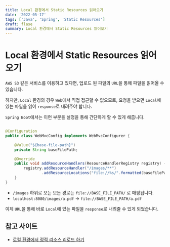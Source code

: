 ```yaml
---
title: Local 환경에서 Static Resources 읽어오기
date: '2022-05-17'
tags: ['Java', 'Spring', 'Static Resources']
draft: flase
summary: Local 환경에서 Static Resources 읽어오기
---
```


# Local 환경에서 Static Resources 읽어오기

`AWS S3` 같은 서비스를 이용하고 있다면, 업로드 된 파일의 `URL`을 통해 파일을 읽어올 수 있습니다.

하지만, `Local` 환경의 경우 `Web`에서 직접 접근할 수 없으므로, 요청을 받으면 `Local`에 있는 파일을 읽어 `response`로 내려주야 합니다.

`Spring Boot`에서는 이런 부분을 설정을 통해 간단하게 할 수 있게 해줍니다.

```java

@Configuration
public class WebMvcConfig implements WebMvcConfigurer {

	@Value("${base-file-path}")
	private String baseFilePath;

	@Override
	public void addResourceHandlers(ResourceHandlerRegistry registry) {
		registry.addResourceHandler("/images/**")
				.addResourceLocations("file://%s/".formatted(baseFilePath));
	}
}
```

- `/images` 하위로 오는 모든 경로는 `file://BASE_FILE_PATH/` 로 매핑됩니다.
- `localhost:8080/images/a.pdf` -> `file://BASE_FILE_PATH/a.pdf`

이제 `URL`을 통해 바로 `Local`에 있는 파일을 `response`로 내려줄 수 있게 되었습니다.

## 참고 사이트

- [로컬 환경에서 정적 리소스 리로드 하기](https://bottom-to-top.tistory.com/39)

